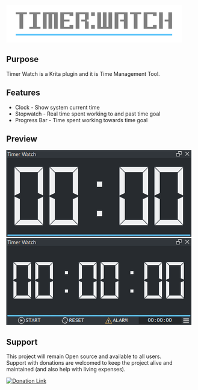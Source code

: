 ![Picture](https://github.com/EyeOdin/timer_watch/blob/master/timer_watch/LOGO/timer_watch_logo_S.png?raw=true)

## Purpose

Timer Watch is a Krita plugin and it is Time Management Tool.


## Features

* Clock - Show system current time
* Stopwatch - Real time spent working to and past time goal
* Progress Bar - Time spent working towards time goal


## Preview
![Picture](https://raw.githubusercontent.com/EyeOdin/timer_watch/master/timer_watch/Previews/clock.png)
![Picture](https://raw.githubusercontent.com/EyeOdin/timer_watch/master/timer_watch/Previews/stopwatch.png)


## Support
This project will remain Open source and available to all users.\
Support with donations are welcomed to keep the project alive and maintained (and also help with living expenses).

<a href="https://www.paypal.com/donate/?hosted_button_id=9FARNUYBC9R3J">
  <img src="https://pics.paypal.com/00/s/NjA2OWU0ZmEtNjQ4MC00MWZhLTk5YzctM2VhZDA1MzgyMDQ0/file.PNG" width="200" alt="Donation Link">
</a>
